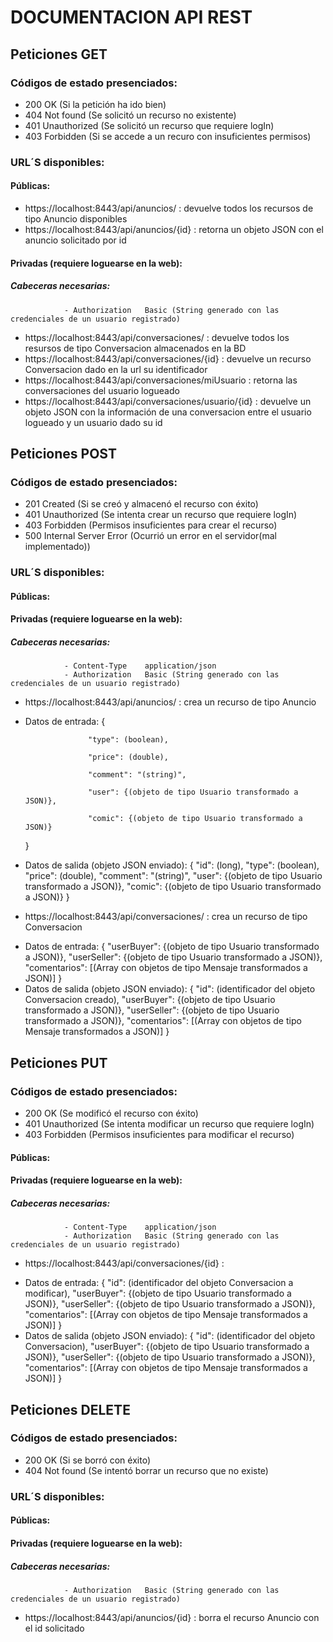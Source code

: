 # DOCUMENTACION API REST

## Peticiones GET

### Códigos de estado presenciados:

+ 200 OK (Si la petición ha ido bien)
+ 404 Not found (Se solicitó un recurso no existente)
+ 401 Unauthorized (Se solicitó un recurso que requiere logIn)
+ 403 Forbidden (Si se accede a un recuro con insuficientes permisos)

### URL´S disponibles:

#### Públicas:
- https://localhost:8443/api/anuncios/ : devuelve todos los recursos de tipo Anuncio disponibles
- https://localhost:8443/api/anuncios/{id} : retorna un objeto JSON con el anuncio solicitado por id
#### Privadas (requiere loguearse en la web):
##### Cabeceras necesarias:
                - Authorization   Basic (String generado con las credenciales de un usuario registrado)
- https://localhost:8443/api/conversaciones/ : devuelve todos los resursos de tipo Conversacion almacenados en la BD
- https://localhost:8443/api/conversaciones/{id} : devuelve un recurso Conversacion dado en la url su identificador
- https://localhost:8443/api/conversaciones/miUsuario : retorna las conversaciones del usuario logueado
- https://localhost:8443/api/conversaciones/usuario/{id} : devuelve un objeto JSON con la información de una conversacion entre el usuario logueado y un usuario dado su id

## Peticiones POST

### Códigos de estado presenciados:

+ 201 Created (Si se creó y almacenó el recurso con éxito)
+ 401 Unauthorized (Se intenta crear un recurso que requiere logIn)
+ 403 Forbidden (Permisos insuficientes para crear el recurso)
+ 500 Internal Server Error (Ocurrió un error en el servidor(mal implementado))

### URL´S disponibles:

#### Públicas:

#### Privadas (requiere loguearse en la web):
##### Cabeceras necesarias:
                - Content-Type    application/json
                - Authorization   Basic (String generado con las credenciales de un usuario registrado)
- https://localhost:8443/api/anuncios/ : crea un recurso de tipo Anuncio
+ Datos de entrada: {

                    "type": (boolean),
    
                    "price": (double),
    
                    "comment": "(string)",
    
                    "user": {(objeto de tipo Usuario transformado a JSON)},
    
                    "comic": {(objeto de tipo Usuario transformado a JSON)}
  }
+ Datos de salida (objeto JSON enviado): {
    "id": (long),
    "type": (boolean),
    "price": (double),
    "comment": "(string)",
    "user": {(objeto de tipo Usuario transformado a JSON)},
    "comic": {(objeto de tipo Usuario transformado a JSON)}
  }
- https://localhost:8443/api/conversaciones/ : crea un recurso de tipo Conversacion
+ Datos de entrada: {
    "userBuyer": {(objeto de tipo Usuario transformado a JSON)},
    "userSeller": {(objeto de tipo Usuario transformado a JSON)},
    "comentarios": [(Array con objetos de tipo Mensaje transformados a JSON)]
  }
+ Datos de salida (objeto JSON enviado): {
    "id": (identificador del objeto Conversacion creado),
    "userBuyer": {(objeto de tipo Usuario transformado a JSON)},
    "userSeller": {(objeto de tipo Usuario transformado a JSON)},
    "comentarios": [(Array con objetos de tipo Mensaje transformados a JSON)]
  }

## Peticiones PUT

### Códigos de estado presenciados:

+ 200 OK (Se modificó el recurso con éxito)
+ 401 Unauthorized (Se intenta modificar un recurso que requiere logIn)
+ 403 Forbidden (Permisos insuficientes para modificar el recurso)

#### Públicas:

#### Privadas (requiere loguearse en la web):
##### Cabeceras necesarias:
                - Content-Type    application/json
                - Authorization   Basic (String generado con las credenciales de un usuario registrado)
- https://localhost:8443/api/conversaciones/{id} :
+ Datos de entrada: {
    "id": (identificador del objeto Conversacion a modificar),
    "userBuyer": {(objeto de tipo Usuario transformado a JSON)},
    "userSeller": {(objeto de tipo Usuario transformado a JSON)},
    "comentarios": [(Array con objetos de tipo Mensaje transformados a JSON)]
  }
+ Datos de salida (objeto JSON enviado): {
    "id": (identificador del objeto Conversacion),
    "userBuyer": {(objeto de tipo Usuario transformado a JSON)},
    "userSeller": {(objeto de tipo Usuario transformado a JSON)},
    "comentarios": [(Array con objetos de tipo Mensaje transformados a JSON)]
  }

## Peticiones DELETE

### Códigos de estado presenciados:

+ 200 OK (Si se borró con éxito)
+ 404 Not found (Se intentó borrar un recurso que no existe)

### URL´S disponibles:

#### Públicas:

#### Privadas (requiere loguearse en la web):
##### Cabeceras necesarias:
                - Authorization   Basic (String generado con las credenciales de un usuario registrado)
- https://localhost:8443/api/anuncios/{id} : borra el recurso Anuncio con el id solicitado

